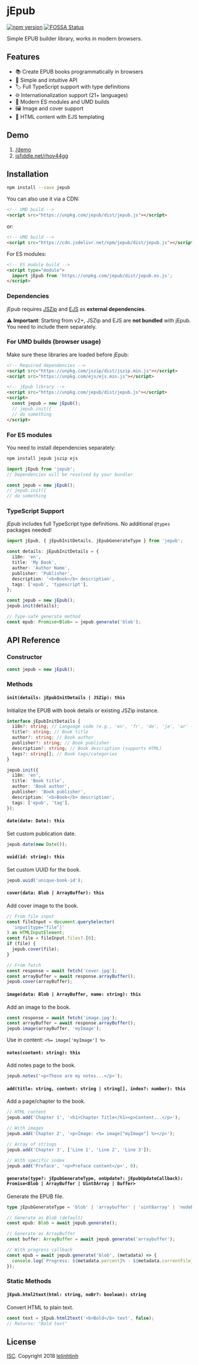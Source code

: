 # jEpub

[![npm version](https://badge.fury.io/js/jepub.svg)](https://www.npmjs.com/package/jepub)
[![FOSSA Status](https://app.fossa.io/api/projects/git%2Bgithub.com%2Flelinhtinh%2FjEpub.svg?type=shield)](https://app.fossa.io/projects/git%2Bgithub.com%2Flelinhtinh%2FjEpub?ref=badge_shield)

Simple EPUB builder library, works in modern browsers.

## Features

- 📚 Create EPUB books programmatically in browsers
- 🔧 Simple and intuitive API
- 🏷️ Full TypeScript support with type definitions
- 🌐 Internationalization support (21+ languages)
- 📱 Modern ES modules and UMD builds
- 🖼️ Image and cover support
- 📝 HTML content with EJS templating

## Demo

1. [/demo](https://lelinhtinh.github.io/jEpub/demo/)
2. [jsfiddle.net/rhov44gg](https://jsfiddle.net/baivong/rhov44gg/embedded/result,resources,js,html/)

## Installation

```bash
npm install --save jepub
```

You can also use it via a CDN:

```html
<!-- UMD build -->
<script src="https://unpkg.com/jepub/dist/jepub.js"></script>
```

or:

```html
<!-- UMD build -->
<script src="https://cdn.jsdelivr.net/npm/jepub/dist/jepub.js"></script>
```

For ES modules:

```html
<!-- ES module build -->
<script type="module">
  import jEpub from 'https://unpkg.com/jepub/dist/jepub.es.js';
</script>
```

### Dependencies

jEpub requires [JSZip](https://github.com/Stuk/jszip) and
[EJS](https://github.com/mde/ejs) as **external dependencies**.

⚠️ **Important**: Starting from v2+, JSZip and EJS are **not bundled** with
jEpub. You need to include them separately.

### For UMD builds (browser usage)

Make sure these libraries are loaded before jEpub:

```html
<!-- Required dependencies -->
<script src="https://unpkg.com/jszip/dist/jszip.min.js"></script>
<script src="https://unpkg.com/ejs/ejs.min.js"></script>

<!-- jEpub library -->
<script src="https://unpkg.com/jepub/dist/jepub.js"></script>
<script>
  const jepub = new jEpub();
  // jepub.init({
  // do something
</script>
```

### For ES modules

You need to install dependencies separately:

```bash
npm install jepub jszip ejs
```

```javascript
import jEpub from 'jepub';
// Dependencies will be resolved by your bundler

const jepub = new jEpub();
// jepub.init({
// do something
```

### TypeScript Support

jEpub includes full TypeScript type definitions. No additional `@types` packages
needed!

```typescript
import jEpub, { jEpubInitDetails, jEpubGenerateType } from 'jepub';

const details: jEpubInitDetails = {
  i18n: 'en',
  title: 'My Book',
  author: 'Author Name',
  publisher: 'Publisher',
  description: '<b>Book</b> description',
  tags: ['epub', 'typescript'],
};

const jepub = new jEpub();
jepub.init(details);

// Type-safe generate method
const epub: Promise<Blob> = jepub.generate('blob');
```

## API Reference

### Constructor

```typescript
const jepub = new jEpub();
```

### Methods

#### `init(details: jEpubInitDetails | JSZip): this`

Initialize the EPUB with book details or existing JSZip instance.

```typescript
interface jEpubInitDetails {
  i18n?: string; // Language code (e.g., 'en', 'fr', 'de', 'ja', 'ar' - supports 21+ languages)
  title?: string; // Book title
  author?: string; // Book author
  publisher?: string; // Book publisher
  description?: string; // Book description (supports HTML)
  tags?: string[]; // Book tags/categories
}

jepub.init({
  i18n: 'en',
  title: 'Book title',
  author: 'Book author',
  publisher: 'Book publisher',
  description: '<b>Book</b> description',
  tags: ['epub', 'tag'],
});
```

#### `date(date: Date): this`

Set custom publication date.

```typescript
jepub.date(new Date());
```

#### `uuid(id: string): this`

Set custom UUID for the book.

```typescript
jepub.uuid('unique-book-id');
```

#### `cover(data: Blob | ArrayBuffer): this`

Add cover image to the book.

```typescript
// From file input
const fileInput = document.querySelector(
  'input[type="file"]'
) as HTMLInputElement;
const file = fileInput.files?.[0];
if (file) {
  jepub.cover(file);
}

// From fetch
const response = await fetch('cover.jpg');
const arrayBuffer = await response.arrayBuffer();
jepub.cover(arrayBuffer);
```

#### `image(data: Blob | ArrayBuffer, name: string): this`

Add an image to the book.

```typescript
const response = await fetch('image.jpg');
const arrayBuffer = await response.arrayBuffer();
jepub.image(arrayBuffer, 'myImage');
```

Use in content: `<%= image['myImage'] %>`

#### `notes(content: string): this`

Add notes page to the book.

```typescript
jepub.notes('<p>These are my notes...</p>');
```

#### `add(title: string, content: string | string[], index?: number): this`

Add a page/chapter to the book.

```typescript
// HTML content
jepub.add('Chapter 1', '<h1>Chapter Title</h1><p>Content...</p>');

// With images
jepub.add('Chapter 2', '<p>Image: <%= image["myImage"] %></p>');

// Array of strings
jepub.add('Chapter 3', ['Line 1', 'Line 2', 'Line 3']);

// With specific index
jepub.add('Preface', '<p>Preface content</p>', 0);
```

#### `generate(type?: jEpubGenerateType, onUpdate?: jEpubUpdateCallback): Promise<Blob | ArrayBuffer | Uint8Array | Buffer>`

Generate the EPUB file.

```typescript
type jEpubGenerateType = 'blob' | 'arraybuffer' | 'uint8array' | 'nodebuffer';

// Generate as Blob (default)
const epub: Blob = await jepub.generate();

// Generate as ArrayBuffer
const buffer: ArrayBuffer = await jepub.generate('arraybuffer');

// With progress callback
const epub = await jepub.generate('blob', (metadata) => {
  console.log(`Progress: ${metadata.percent}% - ${metadata.currentFile}`);
});
```

### Static Methods

#### `jEpub.html2text(html: string, noBr?: boolean): string`

Convert HTML to plain text.

```typescript
const text = jEpub.html2text('<b>Bold</b> text', false);
// Returns: "Bold text"
```

## License

[ISC](./LICENSE). Copyright 2018 [lelinhtinh](https://github.com/lelinhtinh)
